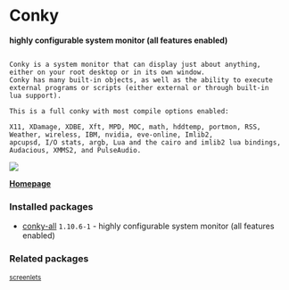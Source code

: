 # Conky 

__highly configurable system monitor (all features enabled)__

```

Conky is a system monitor that can display just about anything,
either on your root desktop or in its own window.
Conky has many built-in objects, as well as the ability to execute
external programs or scripts (either external or through built-in
lua support).

This is a full conky with most compile options enabled:

X11, XDamage, XDBE, Xft, MPD, MOC, math, hddtemp, portmon, RSS,
Weather, wireless, IBM, nvidia, eve-online, Imlib2,
apcupsd, I/O stats, argb, Lua and the cairo and imlib2 lua bindings,
Audacious, XMMS2, and PulseAudio.

```

[![](https://screenshots.debian.net/thumbnail-with-version/conky-all/9001)](https://screenshots.debian.net/screenshot-with-version/conky-all/9001)



**[Homepage](http://conky.sourceforge.net/)**

### Installed packages

* [conky-all](https://packages.debian.org/stretch/conky-all) `1.10.6-1` - highly configurable system monitor (all features enabled)

### Related packages

<sub> [screenlets](https://packages.debian.org/stretch/screenlets)  </sub>
